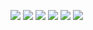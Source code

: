 ![](https://github-readme-stats.vercel.app/api?username=dhodgson615&show_icons=true&theme=tokyonight&hide=stars,issues)
![](https://github-readme-stats.vercel.app/api/top-langs/?username=dhodgson615&layout=compact&theme=tokyonight)
![](https://github-readme-streak-stats.herokuapp.com/?user=dhodgson615&theme=tokyonight)
![](https://github-profile-trophy.vercel.app/?username=dhodgson615&theme=tokyonight)
![](https://github-readme-activity-graph.cyclic.app/graph?username=dhodgson615&theme=tokyo-night)
![](https://raw.githubusercontent.com/dhodgson615/dhodgson615/main/github-metrics.svg)
